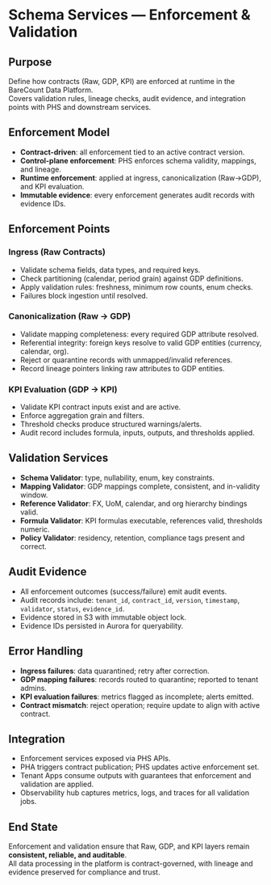 # Schema Services — Enforcement & Validation

## Purpose
Define how contracts (Raw, GDP, KPI) are enforced at runtime in the BareCount Data Platform.  
Covers validation rules, lineage checks, audit evidence, and integration points with PHS and downstream services.

## Enforcement Model
- **Contract-driven**: all enforcement tied to an active contract version.  
- **Control-plane enforcement**: PHS enforces schema validity, mappings, and lineage.  
- **Runtime enforcement**: applied at ingress, canonicalization (Raw→GDP), and KPI evaluation.  
- **Immutable evidence**: every enforcement generates audit records with evidence IDs.  

## Enforcement Points

### Ingress (Raw Contracts)
- Validate schema fields, data types, and required keys.  
- Check partitioning (calendar, period grain) against GDP definitions.  
- Apply validation rules: freshness, minimum row counts, enum checks.  
- Failures block ingestion until resolved.

### Canonicalization (Raw → GDP)
- Validate mapping completeness: every required GDP attribute resolved.  
- Referential integrity: foreign keys resolve to valid GDP entities (currency, calendar, org).  
- Reject or quarantine records with unmapped/invalid references.  
- Record lineage pointers linking raw attributes to GDP entities.

### KPI Evaluation (GDP → KPI)
- Validate KPI contract inputs exist and are active.  
- Enforce aggregation grain and filters.  
- Threshold checks produce structured warnings/alerts.  
- Audit record includes formula, inputs, outputs, and thresholds applied.

## Validation Services
- **Schema Validator**: type, nullability, enum, key constraints.  
- **Mapping Validator**: GDP mappings complete, consistent, and in-validity window.  
- **Reference Validator**: FX, UoM, calendar, and org hierarchy bindings valid.  
- **Formula Validator**: KPI formulas executable, references valid, thresholds numeric.  
- **Policy Validator**: residency, retention, compliance tags present and correct.

## Audit Evidence
- All enforcement outcomes (success/failure) emit audit events.  
- Audit records include: `tenant_id`, `contract_id`, `version`, `timestamp`, `validator`, `status`, `evidence_id`.  
- Evidence stored in S3 with immutable object lock.  
- Evidence IDs persisted in Aurora for queryability.  

## Error Handling
- **Ingress failures**: data quarantined; retry after correction.  
- **GDP mapping failures**: records routed to quarantine; reported to tenant admins.  
- **KPI evaluation failures**: metrics flagged as incomplete; alerts emitted.  
- **Contract mismatch**: reject operation; require update to align with active contract.

## Integration
- Enforcement services exposed via PHS APIs.  
- PHA triggers contract publication; PHS updates active enforcement set.  
- Tenant Apps consume outputs with guarantees that enforcement and validation are applied.  
- Observability hub captures metrics, logs, and traces for all validation jobs.

## End State
Enforcement and validation ensure that Raw, GDP, and KPI layers remain **consistent, reliable, and auditable**.  
All data processing in the platform is contract-governed, with lineage and evidence preserved for compliance and trust.
